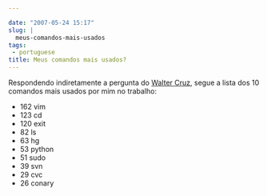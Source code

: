 ```yaml
---

date: "2007-05-24 15:17"
slug: |
  meus-comandos-mais-usados
tags:
 - portuguese
title: Meus comandos mais usados?
---
```


Respondendo indiretamente a pergunta do [Walter
Cruz](http://feeds.feedburner.com/~r/walterdevlog/~3/119313659/quais_sao_os_comandos_que_voce_mais_util),
segue a lista dos 10 comandos mais usados por mim no trabalho:

-   162 vim
-   123 cd
-   120 exit
-   82 ls
-   63 hg
-   53 python
-   51 sudo
-   39 svn
-   29 cvc
-   26 conary
